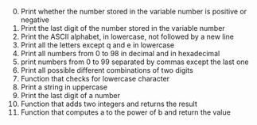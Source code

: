 0. Print  whether the number stored in the variable number is positive or negative
1. Print the last digit of the number stored in the variable number
2. Print the ASCII alphabet, in lowercase, not followed by a new line
3. Print all the letters except q and e in lowercase
4. Print all numbers from 0 to 98 in decimal and in hexadecimal
5. print numbers from 0 to 99 separated by commas except the last one
6. Print all possible different combinations of two digits
7. Function that checks for lowercase character
8. Print a string in uppercase
9. Print the last digit of a number
10. Function that adds two integers and returns the result
11. Function that computes a to the power of b and return the value
